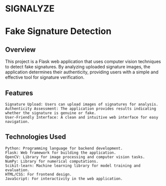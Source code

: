 # SIGNALYZE


# Fake Signature Detection


## Overview

This project is a Flask web application that uses computer vision techniques to detect fake signatures. By analyzing uploaded signature images, the application determines their authenticity, providing users with a simple and effective tool for signature verification.

## Features

    Signature Upload: Users can upload images of signatures for analysis.
    Authenticity Assessment: The application provides results indicating whether the signature is genuine or fake.
    User-Friendly Interface: A clean and intuitive web interface for easy navigation.

## Technologies Used

    Python: Programming language for backend development.
    Flask: Web framework for building the application.
    OpenCV: Library for image processing and computer vision tasks.
    NumPy: Library for numerical computations.
    Scikit-learn: Machine learning library for model training and evaluation.
    HTML/CSS: For frontend design.
    JavaScript: For interactivity in the web application.
